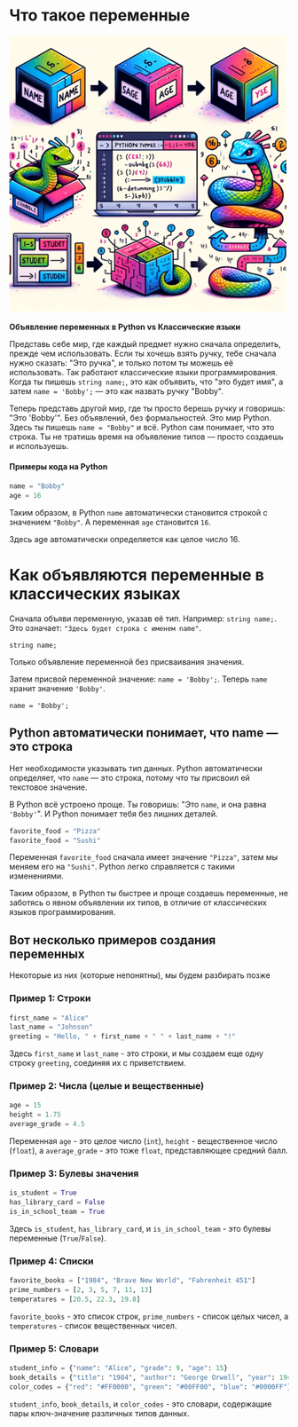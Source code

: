 # Что такое переменные

<img src="imgs/variables.png" width="500" text-align="center">

**Объявление переменных в Python vs Классические языки**

Представь себе мир, где каждый предмет нужно сначала определить, прежде чем использовать. Если ты хочешь взять ручку, тебе сначала нужно сказать: "Это ручка", и только потом ты можешь её использовать. Так работают классические языки программирования. Когда ты пишешь `string name;`, это как объявить, что "это будет имя", а затем `name = 'Bobby';` — это как назвать ручку "Bobby".

Теперь представь другой мир, где ты просто берешь ручку и говоришь: "Это 'Bobby'". Без объявлений, без формальностей. Это мир Python. Здесь ты пишешь `name = "Bobby"` и всё. Python сам понимает, что это строка. Ты не тратишь время на объявление типов — просто создаешь и используешь.

#### Примеры кода на Python

```python
name = "Bobby"
age = 16
```

Таким образом, в Python `name` автоматически становится строкой с значением `"Bobby"`. А переменная `age` становится `16`.

Здесь age автоматически определяется как целое число 16.

# Как объявляются переменные в классических языках

Сначала объяви переменную, указав её тип. Например: `string name;`. Это означает: `"Здесь будет строка с именем name"`.

```
string name;
```

Только объявление переменной без присваивания значения.

Затем присвой переменной значение: `name = 'Bobby';`. Теперь `name` хранит значение `'Bobby'`.

```
name = 'Bobby';
```

## Python автоматически понимает, что name — это строка

Нет необходимости указывать тип данных. Python автоматически определяет, что `name` — это строка, потому что ты присвоил ей текстовое значение.

В Python всё устроено проще. Ты говоришь: "Это `name`, и онa равнa `'Bobby'`". И Python понимает тебя без лишних деталей.

```python
favorite_food = "Pizza"
favorite_food = "Sushi"
```

Переменная `favorite_food` сначала имеет значение `"Pizza"`, затем мы меняем его на `"Sushi"`. Python легко справляется с такими изменениями.

Таким образом, в Python ты быстрее и проще создаешь переменные, не заботясь о явном объявлении их типов, в отличие от классических языков программирования.

## Вот несколько примеров создания переменных

Некоторые из них (которые непонятны), мы будем разбирать позже

### Пример 1: Строки

```python
first_name = "Alice"
last_name = "Johnson"
greeting = "Hello, " + first_name + " " + last_name + "!"
```

Здесь `first_name` и `last_name` - это строки, и мы создаем еще одну строку `greeting`, соединяя их с приветствием.

### Пример 2: Числа (целые и вещественные)

```python
age = 15
height = 1.75
average_grade = 4.5
```

Переменная `age` - это целое число (`int`), `height` - вещественное число (`float`), а `average_grade` - это тоже `float`, представляющее средний балл.

### Пример 3: Булевы значения

```python
is_student = True
has_library_card = False
is_in_school_team = True
```

Здесь `is_student`, `has_library_card`, и `is_in_school_team` - это булевы переменные (`True`/`False`).

### Пример 4: Списки

```python
favorite_books = ["1984", "Brave New World", "Fahrenheit 451"]
prime_numbers = [2, 3, 5, 7, 11, 13]
temperatures = [20.5, 22.3, 19.8]
```

`favorite_books` - это список строк, `prime_numbers` - список целых чисел, а `temperatures` - список вещественных чисел.

### Пример 5: Словари

```python
student_info = {"name": "Alice", "grade": 9, "age": 15}
book_details = {"title": "1984", "author": "George Orwell", "year": 1949}
color_codes = {"red": "#FF0000", "green": "#00FF00", "blue": "#0000FF"}
```

`student_info`, `book_details`, и `color_codes` - это словари, содержащие пары ключ-значение различных типов данных.

